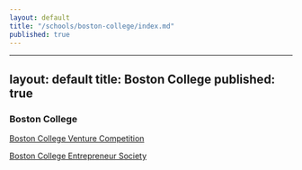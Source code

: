 ```yaml
---
layout: default
title: "/schools/boston-college/index.md"
published: true
---
```


---
layout: default
title: Boston College
published: true
---

### Boston College
 
[Boston College Venture Competition ](http://bcvc.org/)
 
[Boston College Entrepreneur Society](http://bc.orgsync.com/org/entrepreneursociety42148/About)
